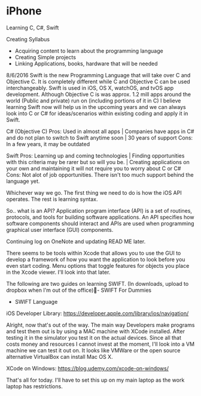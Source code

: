 # iPhone
Learning C, C#, Swift

Creating Syllabus
- Acquiring content to learn about the programming language
- Creating Simple projects
- Linking Applications, books, hardware that will be needed

8/6/2016
Swift is the new Programming Language that will take over C and Objective C. It is completely different while C and Objective C can be used interchangeably. Swift is used in iOS, OS X, watchOS, and tvOS app development. Although Objective C is was approx. 1.2 mill apps around the world (Public and private) run on (including portions of it in C) I believe learning Swift now will help us in the upcoming years and we can always look into C or C# for ideas/scenarios within existing coding and apply it in Swift.

C# (Objective C)
Pros: Used in almost all apps | Companies have apps in C# and do not plan to switch to Swift anytime soon | 30 years of support
Cons: In a few years, it may be outdated

Swift
Pros: Learning up and coming technologies | Finding opportunities with this criteria may be rarer but so will you be. | Creating applications on your own and maintaining it will not require you to worry about C or C#
Cons: Not alot of job opportunities. There isn't too much support behind the language yet.

Whichever way we go. The first thing we need to do is how the iOS API operates. The rest is learning syntax.

So.. what is an API?
Application program interface (API) is a set of routines, protocols, and tools for building software applications. An API specifies how software components should interact and APIs are used when programming graphical user interface (GUI) components.

Continuing log on OneNote and updating READ ME later.

There seems to be tools within Xcode that allows you to use the GUI to develop a framework of how you want the application to look before you even start coding. Menu options that toggle features for objects you place in the Xcode viewer. I'll look into that later. 

The following are two guides on learning SWIFT.  (In downloads, upload to dropbox when I'm out of the office)- SWIFT For Dummies

- SWIFT Language

iOS Developer Library: https://developer.apple.com/library/ios/navigation/

Alright, now that's out of the way. The main way Developers make programs and test them out is by using a MAC machine with XCode installed. After testing it in the simulator you test it on the actual devices. Since all that costs money and resources I cannot invest at the moment, I'll look into a VM machine we can test it out on. 
It looks like VMWare or the open source alternative VirtualBox can install Mac OS X.

XCode on Windows: https://blog.udemy.com/xcode-on-windows/

That's all for today. I'll have to set this up on my main laptop as the work laptop has restrictions.
